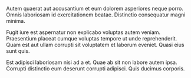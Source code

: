 Autem quaerat aut accusantium et eum dolorem asperiores neque porro. Omnis laboriosam id exercitationem beatae. Distinctio consequatur magni minima.
 Fugit iure est aspernatur non explicabo voluptas autem veniam. Praesentium placeat cumque voluptas tempore ut unde reprehenderit. Quam est aut ullam corrupti sit voluptatem et laborum eveniet. Quasi eius sunt quis.
 Est adipisci laboriosam nisi ad a et. Quae ab sit non labore autem ipsa. Corrupti distinctio eum deserunt corrupti adipisci. Quis ducimus corporis.